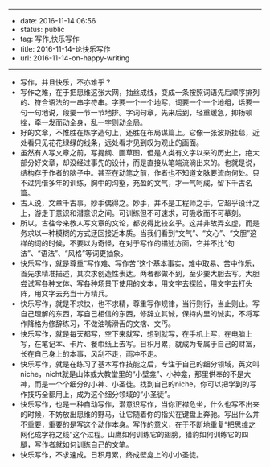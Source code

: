 - --
- date: 2016-11-14 06:56
- status: public
- tag: 写作,快乐写作
- title: 2016-11-14-论快乐写作
- url: 2016-11-14-on-happy-writing
- --
- 写作，并且快乐，不亦难乎？
- 写作之难，在于把思维这张大网，抽丝成线，变成一条按照词语先后顺序排列的、符合语法的一串字符串。字要一个一个地写，词要一个一个地组，话要一句一句地说，段要一节一节地排。字词句章，先来后到，轻重缓急，抑扬顿挫，牵一发而动全身，乱一字则动全局。
- 好的文章，不惟胜在炼字造句上，还胜在布局谋篇上。它像一张波斯挂毯，近处看只见花花绿绿的线条，远处看才见到叹为观止的画面。
- 虽然有人写文章之前，写提纲、画草图，但是人类有文字以来的历史上，绝大部分好文章，却没经过事先的设计，而是直接从笔端流淌出来的。也就是说，结构存于作者的脑子中。甚至在动笔之前，作者也不知道文脉要流向何处。只不过凭借多年的训练，胸中的沟壑，充盈的文气，才一气呵成，留下千古名篇。
- 古人说，文章千古事，妙手偶得之。妙手，并不是工程师之手，它超乎设计之上，游走于意识和潜意识之间。可训练但不可速求，可吸收而不可摹刻。
- 所以，古往今来教人写文章的文论，都说得比较玄乎。这并非故弄玄虚，而是务求以一种模糊的方式迂回接近本质。当我们看到“文气”、“文心”、“文胆”这样的词的时候，不要以为奇怪，在对于写作的描述方面，它并不比“句法”、“语法”、“风格”等词更抽象。
- 快乐写作，就是尊重“写作难、写作苦”这个基本事实，难中取易、苦中作乐，首先求精准描述，其次求创造性表达。两者都做不到，至少要大胆去写。大胆尝试写各种文体、写各种场景下使用的文本，用文字去探险，用文字去打头阵，用文字去充当十万精兵。
- 快乐写作，就是不求快，也不求精，尊重写作规律，当行则行，当止则止。写自己理解的东西，写自己相信的东西，修辞立其诚，保持内里的诚实，不将写作降格为修辞练习，不做油嘴滑舌的文痞、文丐。
- 快乐写作，就是每天都写，空下来就写，想到就写，在手机上写，在电脑上写，在笔记本、卡片、餐巾纸上去写。日积月累，就成为专属于自己的财富，长在自己身上的本事，风刮不走，雨冲不走。
- 快乐写作，就是在练习了基本写作技能之后，专注于自己的细分领域，英文叫niche，nicht就是山体或大教堂里的“小壁龛”、小神龛，那里供奉的不是大神，而是一个个细分的小神、小圣徒。找到自己的niche，你可以把学到的写作技巧全都用上，成为这个细分领域的“小圣徒”。
- 快乐写作，也是一种自动写作，潜意识写作，当你正襟危坐，什么也写不出来的时候，不妨放出思维的野马，让它随着你的指尖在键盘上奔驰。写出什么并不重要，重要的是写这个动作本身。写作的意义，在于不断地重复“把思维之网化成字符之线”这个过程。山鹰如何训练它的翅膀，猎豹如何训练它的四腿，写作者就如何训练自己的文笔。
- 快乐写作，不求速成。日积月累，终成壁龛上的小小圣徒。
